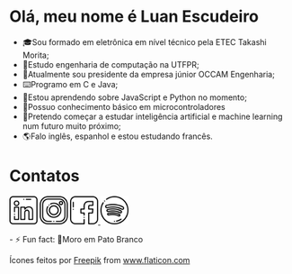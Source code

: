 <h1> Olá, meu nome é Luan Escudeiro </h1>
<ul>
    <li>🎓Sou formado em eletrônica em nível técnico pela ETEC Takashi Morita;</li>
    <li>🏫Estudo engenharia de computação na UTFPR;</li>
    <li>🏢Atualmente sou presidente da empresa júnior OCCAM Engenharia;</li>
    <li>⌨️Programo em C e Java;</li>
    <li>📖Estou aprendendo sobre JavaScript e Python no momento;</li>
    <li>🍒Possuo conhecimento básico em microcontroladores</li>
    <li>🤖Pretendo começar a estudar inteligência artificial e machine learning num futuro muito próximo;</li>
    <li>🌎Falo inglês, espanhol e estou estudando francês.</li>
</ul>

<h1>Contatos</h1>
<p>
    <a href="https://www.linkedin.com/in/luanescudeiro/"><img src="https://github.com/Luan-Escudeiro/Luan-Escudeiro/blob/master/002-linkedin.png" width="50px" height="50px"/></a>
    <a href="https://www.instagram.com/luan_escudeiro/"><img src="https://github.com/Luan-Escudeiro/Luan-Escudeiro/blob/master/060-instagram.png" width="50px" height="50px"/></a>
    <a href="https://www.facebook.com/luan.escudeiro"><img src="https://github.com/Luan-Escudeiro/Luan-Escudeiro/blob/master/049-facebook.png" width="50px" height="50px"/>     </a>
    <a href"https://open.spotify.com/user/12146738787?si=DMehMLiVTTeGXCSjvGi1Wg"><img src="https://github.com/Luan-Escudeiro/Luan-Escudeiro/blob/master/057-spotify.png" width="50px" height="50px"/></a>
</p>

<p>- ⚡ Fun fact: 🦆Moro em Pato Branco</p>

Ícones feitos por <a href="https://www.flaticon.com/br/autores/freepik" title="Freepik">Freepik</a> from <a href="https://www.flaticon.com/br/" title="Flaticon"> www.flaticon.com</a>
